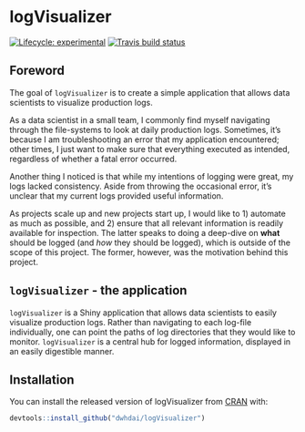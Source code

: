 
<!-- README.md is generated from README.Rmd. Please edit that file -->

# logVisualizer

<!-- badges: start -->

[![Lifecycle:
experimental](https://img.shields.io/badge/lifecycle-experimental-orange.svg)](https://www.tidyverse.org/lifecycle/#experimental)
[![Travis build
status](https://travis-ci.org/dwhdai/logVisualizer.svg?branch=master)](https://travis-ci.org/dwhdai/logVisualizer)
<!-- badges: end -->

## Foreword

The goal of `logVisualizer` is to create a simple application that
allows data scientists to visualize production logs.

As a data scientist in a small team, I commonly find myself navigating
through the file-systems to look at daily production logs. Sometimes,
it’s because I am troubleshooting an error that my application
encountered; other times, I just want to make sure that everything
executed as intended, regardless of whether a fatal error occurred.

Another thing I noticed is that while my intentions of logging were
great, my logs lacked consistency. Aside from throwing the occasional
error, it’s unclear that my current logs provided useful information.

As projects scale up and new projects start up, I would like to 1)
automate as much as possible, and 2) ensure that all relevant
information is readily available for inspection. The latter speaks to
doing a deep-dive on **what** should be logged (and *how* they should be
logged), which is outside of the scope of this project. The former,
however, was the motivation behind this project.

## `logVisualizer` - the application

`logVisualizer` is a Shiny application that allows data scientists to
easily visualize production logs. Rather than navigating to each
log-file individually, one can point the paths of log directories that
they would like to monitor. `logVisualizer` is a central hub for logged
information, displayed in an easily digestible manner.

## Installation

You can install the released version of logVisualizer from
[CRAN](https://CRAN.R-project.org) with:

``` r
devtools::install_github("dwhdai/logVisualizer")
```
